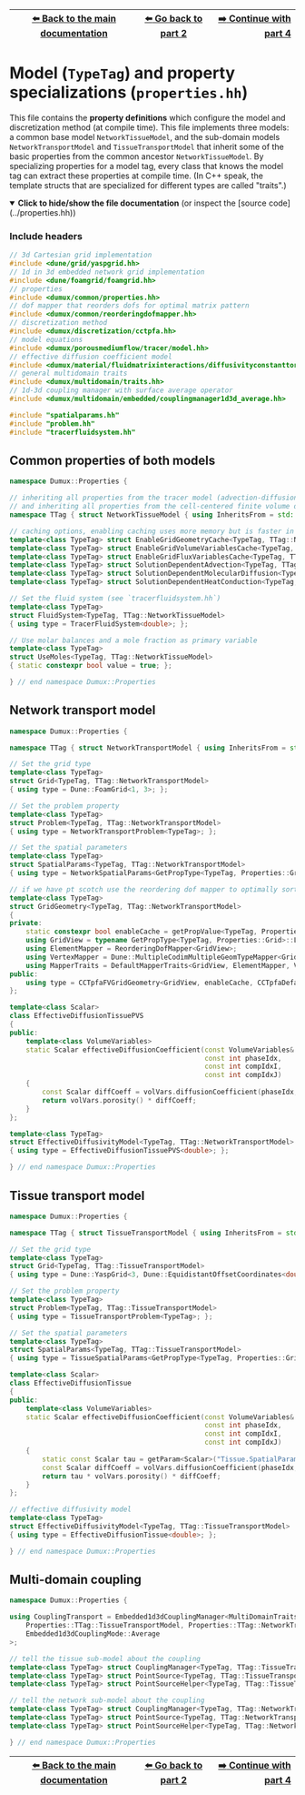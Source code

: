 <!-- Important: This file has been automatically generated by generate_example_docs.py. Do not edit this file directly! -->


| [:arrow_left: Back to the main documentation](../README.md) | [:arrow_left: Go back to part 2](spatialparams.md) | [:arrow_right: Continue with part 4](main.md) |
|---|---|---:|



# Model (`TypeTag`) and property specializations (`properties.hh`)

This file contains the __property definitions__ which configure
the model and discretization method (at compile time). This file
implements three models: a common base model `NetworkTissueModel`,
and the sub-domain models `NetworkTransportModel` and `TissueTransportModel`
that inherit some of the basic properties from the common ancestor `NetworkTissueModel`.
By specializing properties for a model tag, every class that knows
the model tag can extract these properties at compile time. (In C++ speak, the
template structs that are specialized for different types are called "traits".)


<details open>
<summary><b>Click to hide/show the file documentation</b> (or inspect the [source code](../properties.hh))</summary>


### Include headers

```cpp
// 3d Cartesian grid implementation
#include <dune/grid/yaspgrid.hh>
// 1d in 3d embedded network grid implementation
#include <dune/foamgrid/foamgrid.hh>
// properties
#include <dumux/common/properties.hh>
// dof mapper that reorders dofs for optimal matrix pattern
#include <dumux/common/reorderingdofmapper.hh>
// discretization method
#include <dumux/discretization/cctpfa.hh>
// model equations
#include <dumux/porousmediumflow/tracer/model.hh>
// effective diffusion coefficient model
#include <dumux/material/fluidmatrixinteractions/diffusivityconstanttortuosity.hh>
// general multidomain traits
#include <dumux/multidomain/traits.hh>
// 1d-3d coupling manager with surface average operator
#include <dumux/multidomain/embedded/couplingmanager1d3d_average.hh>

#include "spatialparams.hh"
#include "problem.hh"
#include "tracerfluidsystem.hh"
```


## Common properties of both models

```cpp
namespace Dumux::Properties {

// inheriting all properties from the tracer model (advection-diffusion equation)
// and inheriting all properties from the cell-centered finite volume discretization with two-point flux approximation
namespace TTag { struct NetworkTissueModel { using InheritsFrom = std::tuple<Tracer, CCTpfaModel>; }; }

// caching options, enabling caching uses more memory but is faster in terms of runtime
template<class TypeTag> struct EnableGridGeometryCache<TypeTag, TTag::NetworkTissueModel> { static constexpr bool value = true; };
template<class TypeTag> struct EnableGridVolumeVariablesCache<TypeTag, TTag::NetworkTissueModel> { static constexpr bool value = true; };
template<class TypeTag> struct EnableGridFluxVariablesCache<TypeTag, TTag::NetworkTissueModel> { static constexpr bool value = true; };
template<class TypeTag> struct SolutionDependentAdvection<TypeTag, TTag::NetworkTissueModel> { static constexpr bool value = false; };
template<class TypeTag> struct SolutionDependentMolecularDiffusion<TypeTag, TTag::NetworkTissueModel> { static constexpr bool value = false; };
template<class TypeTag> struct SolutionDependentHeatConduction<TypeTag, TTag::NetworkTissueModel> { static constexpr bool value = false; };

// Set the fluid system (see `tracerfluidsystem.hh`)
template<class TypeTag>
struct FluidSystem<TypeTag, TTag::NetworkTissueModel>
{ using type = TracerFluidSystem<double>; };

// Use molar balances and a mole fraction as primary variable
template<class TypeTag>
struct UseMoles<TypeTag, TTag::NetworkTissueModel>
{ static constexpr bool value = true; };

} // end namespace Dumux::Properties
```


## Network transport model

```cpp
namespace Dumux::Properties {

namespace TTag { struct NetworkTransportModel { using InheritsFrom = std::tuple<NetworkTissueModel>; }; }

// Set the grid type
template<class TypeTag>
struct Grid<TypeTag, TTag::NetworkTransportModel>
{ using type = Dune::FoamGrid<1, 3>; };

// Set the problem property
template<class TypeTag>
struct Problem<TypeTag, TTag::NetworkTransportModel>
{ using type = NetworkTransportProblem<TypeTag>; };

// Set the spatial parameters
template<class TypeTag>
struct SpatialParams<TypeTag, TTag::NetworkTransportModel>
{ using type = NetworkSpatialParams<GetPropType<TypeTag, Properties::GridGeometry>, double>; };

// if we have pt scotch use the reordering dof mapper to optimally sort the dofs (cc)
template<class TypeTag>
struct GridGeometry<TypeTag, TTag::NetworkTransportModel>
{
private:
    static constexpr bool enableCache = getPropValue<TypeTag, Properties::EnableGridGeometryCache>();
    using GridView = typename GetPropType<TypeTag, Properties::Grid>::LeafGridView;
    using ElementMapper = ReorderingDofMapper<GridView>;
    using VertexMapper = Dune::MultipleCodimMultipleGeomTypeMapper<GridView>;
    using MapperTraits = DefaultMapperTraits<GridView, ElementMapper, VertexMapper>;
public:
    using type = CCTpfaFVGridGeometry<GridView, enableCache, CCTpfaDefaultGridGeometryTraits<GridView, MapperTraits>>;
};

template<class Scalar>
class EffectiveDiffusionTissuePVS
{
public:
    template<class VolumeVariables>
    static Scalar effectiveDiffusionCoefficient(const VolumeVariables& volVars,
                                                const int phaseIdx,
                                                const int compIdxI,
                                                const int compIdxJ)
    {
        const Scalar diffCoeff = volVars.diffusionCoefficient(phaseIdx, compIdxI, compIdxJ);
        return volVars.porosity() * diffCoeff;
    }
};

template<class TypeTag>
struct EffectiveDiffusivityModel<TypeTag, TTag::NetworkTransportModel>
{ using type = EffectiveDiffusionTissuePVS<double>; };

} // end namespace Dumux::Properties
```


## Tissue transport model

```cpp
namespace Dumux::Properties {

namespace TTag { struct TissueTransportModel { using InheritsFrom = std::tuple<NetworkTissueModel>; }; }

// Set the grid type
template<class TypeTag>
struct Grid<TypeTag, TTag::TissueTransportModel>
{ using type = Dune::YaspGrid<3, Dune::EquidistantOffsetCoordinates<double, 3>>; };

// Set the problem property
template<class TypeTag>
struct Problem<TypeTag, TTag::TissueTransportModel>
{ using type = TissueTransportProblem<TypeTag>; };

// Set the spatial parameters
template<class TypeTag>
struct SpatialParams<TypeTag, TTag::TissueTransportModel>
{ using type = TissueSpatialParams<GetPropType<TypeTag, Properties::GridGeometry>, double>; };

template<class Scalar>
class EffectiveDiffusionTissue
{
public:
    template<class VolumeVariables>
    static Scalar effectiveDiffusionCoefficient(const VolumeVariables& volVars,
                                                const int phaseIdx,
                                                const int compIdxI,
                                                const int compIdxJ)
    {
        static const Scalar tau = getParam<Scalar>("Tissue.SpatialParams.Tortuosity");
        const Scalar diffCoeff = volVars.diffusionCoefficient(phaseIdx, compIdxI, compIdxJ);
        return tau * volVars.porosity() * diffCoeff;
    }
};

// effective diffusivity model
template<class TypeTag>
struct EffectiveDiffusivityModel<TypeTag, TTag::TissueTransportModel>
{ using type = EffectiveDiffusionTissue<double>; };

} // end namespace Dumux::Properties
```


## Multi-domain coupling

```cpp
namespace Dumux::Properties {

using CouplingTransport = Embedded1d3dCouplingManager<MultiDomainTraits<
    Properties::TTag::TissueTransportModel, Properties::TTag::NetworkTransportModel>,
    Embedded1d3dCouplingMode::Average
>;

// tell the tissue sub-model about the coupling
template<class TypeTag> struct CouplingManager<TypeTag, TTag::TissueTransportModel> { using type = CouplingTransport; };
template<class TypeTag> struct PointSource<TypeTag, TTag::TissueTransportModel> { using type = CouplingTransport::PointSourceTraits::template PointSource<0>; };
template<class TypeTag> struct PointSourceHelper<TypeTag, TTag::TissueTransportModel> { using type = CouplingTransport::PointSourceTraits::template PointSourceHelper<0>; };

// tell the network sub-model about the coupling
template<class TypeTag> struct CouplingManager<TypeTag, TTag::NetworkTransportModel> { using type = CouplingTransport; };
template<class TypeTag> struct PointSource<TypeTag, TTag::NetworkTransportModel> { using type = CouplingTransport::PointSourceTraits::template PointSource<1>; };
template<class TypeTag> struct PointSourceHelper<TypeTag, TTag::NetworkTransportModel> { using type = CouplingTransport::PointSourceTraits::template PointSourceHelper<1>; };

} // end namespace Dumux::Properties
```


</details>


| [:arrow_left: Back to the main documentation](../README.md) | [:arrow_left: Go back to part 2](spatialparams.md) | [:arrow_right: Continue with part 4](main.md) |
|---|---|---:|

